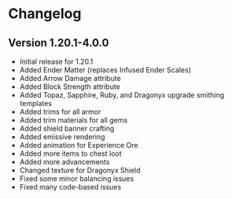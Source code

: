 ﻿# Changelog

## Version 1.20.1-4.0.0
- Initial release for 1.20.1
- Added Ender Matter (replaces Infused Ender Scales)
- Added Arrow Damage attribute
- Added Block Strength attribute
- Added Topaz, Sapphire, Ruby, and Dragonyx upgrade smithing templates
- Added trims for all armor
- Added trim materials for all gems
- Added shield banner crafting
- Added emissive rendering
- Added animation for Experience Ore
- Added more items to chest loot
- Added more advancements
- Changed texture for Dragonyx Shield
- Fixed some minor balancing issues
- Fixed many code-based issues